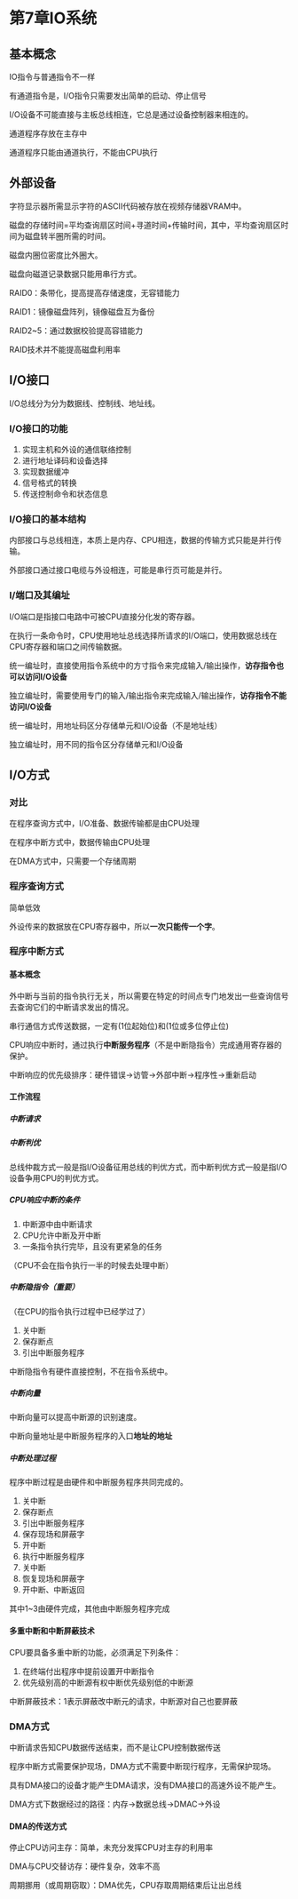 # 第7章IO系统

## 基本概念

IO指令与普通指令不一样

有通道指令是，I/O指令只需要发出简单的启动、停止信号

I/O设备不可能直接与主板总线相连，它总是通过设备控制器来相连的。

通道程序存放在主存中

通道程序只能由通道执行，不能由CPU执行



## 外部设备

字符显示器所需显示字符的ASCII代码被存放在视频存储器VRAM中。

磁盘的存储时间=平均查询扇区时间+寻道时间+传输时间，其中，平均查询扇区时间为磁盘转半圈所需的时间。

磁盘内圈位密度比外圈大。

磁盘向磁道记录数据只能用串行方式。

RAID0：条带化，提高提高存储速度，无容错能力

RAID1：镜像磁盘阵列，镜像磁盘互为备份

RAID2~5：通过数据校验提高容错能力

RAID技术并不能提高磁盘利用率



## I/O接口

I/O总线分为分为数据线、控制线、地址线。

### I/O接口的功能

1. 实现主机和外设的通信联络控制
2. 进行地址译码和设备选择
3. 实现数据缓冲
4. 信号格式的转换
5. 传送控制命令和状态信息

### I/O接口的基本结构

内部接口与总线相连，本质上是内存、CPU相连，数据的传输方式只能是并行传输。

外部接口通过接口电缆与外设相连，可能是串行页可能是并行。

### I/端口及其编址

I/O端口是指接口电路中可被CPU直接分化发的寄存器。

在执行一条命令时，CPU使用地址总线选择所请求的I/O端口，使用数据总线在CPU寄存器和端口之间传输数据。

统一编址时，直接使用指令系统中的方寸指令来完成输入/输出操作，**访存指令也可以访问I/O设备**

独立编址时，需要使用专门的输入/输出指令来完成输入/输出操作，**访存指令不能访问I/O设备**

统一编址时，用地址码区分存储单元和I/O设备（不是地址线）

独立编址时，用不同的指令区分存储单元和I/O设备



## I/O方式

### 对比

在程序查询方式中，I/O准备、数据传输都是由CPU处理

在程序中断方式中，数据传输由CPU处理

在DMA方式中，只需要一个存储周期

### 程序查询方式

简单低效

外设传来的数据放在CPU寄存器中，所以**一次只能传一个字**。

### 程序中断方式

#### 基本概念

外中断与当前的指令执行无关，所以需要在特定的时间点专门地发出一些查询信号去查询它们的中断请求发出的情况。

串行通信方式传送数据，一定有(1位起始位)和(1位或多位停止位)

CPU响应中断时，通过执行**中断服务程序**（不是中断隐指令）完成通用寄存器的保护。

中断响应的优先级排序：硬件错误->访管->外部中断->程序性->重新启动

#### 工作流程

##### 中断请求

##### 中断判优

总线仲裁方式一般是指I/O设备征用总线的判优方式，而中断判优方式一般是指I/O设备争用CPU的判优方式。

##### CPU响应中断的条件

1. 中断源中由中断请求
2. CPU允许中断及开中断
3. 一条指令执行完毕，且没有更紧急的任务

（CPU不会在指令执行一半的时候去处理中断）

##### 中断隐指令（重要）

（在CPU的指令执行过程中已经学过了）

1. 关中断
2. 保存断点
3. 引出中断服务程序

中断隐指令有硬件直接控制，不在指令系统中。

##### 中断向量

中断向量可以提高中断源的识别速度。

中断向量地址是中断服务程序的入口**地址的地址**

##### 中断处理过程

程序中断过程是由硬件和中断服务程序共同完成的。

1. 关中断
2. 保存断点
3. 引出中断服务程序
4. 保存现场和屏蔽字
5. 开中断
6. 执行中断服务程序
7. 关中断
8. 恢复现场和屏蔽字
9. 开中断、中断返回

其中1~3由硬件完成，其他由中断服务程序完成

#### 多重中断和中断屏蔽技术

CPU要具备多重中断的功能，必须满足下列条件：

1. 在终端付出程序中提前设置开中断指令
2. 优先级别高的中断源有权中断优先级别低的中断源

中断屏蔽技术：1表示屏蔽改中断元的请求，中断源对自己也要屏蔽

### DMA方式

中断请求告知CPU数据传送结束，而不是让CPU控制数据传送

程序中断方式需要保护现场，DMA方式不需要中断现行程序，无需保护现场。

具有DMA接口的设备才能产生DMA请求，没有DMA接口的高速外设不能产生。

DMA方式下数据经过的路径：内存->数据总线->DMAC->外设

#### DMA的传送方式

停止CPU访问主存：简单，未充分发挥CPU对主存的利用率

DMA与CPU交替访存：硬件复杂，效率不高

周期挪用（或周期窃取）：DMA优先，CPU存取周期结束后让出总线





